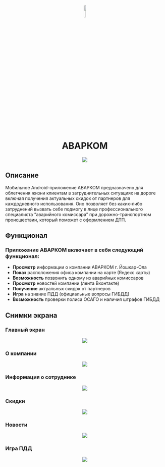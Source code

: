<p align="center">
<img src="./app/src/main/assets/ic_icon.png" width="10%">
</p>
<h1 align="center">АВАРКОМ</h1>
<p align="center">
<img src="./app/src/main/assets/logo_animate.gif">
</p>

## Описание
Мобильное Android-приложение АВАРКОМ предназначено для облегчения жизни клиентам в затруднительных ситуациях на дороге включая получения актуальных скидок от партнеров для каждодневного использования. Оно позволяет без каких-либо затруднений вызвать себе подмогу в лице профессионального специалиста “аварийного комиссара” при дорожно-транспортном происшествии, который поможет с оформлением ДТП.
## Функционал
### Приложение АВАРКОМ включает в себя следующий функционал:
- **Просмотр** информации о компании АВАРКОМ г. Йошкар-Ола
- **Показ** расположения офиса компании на карте (Яндекс карты)
- **Возможность** позвонить одному из аварийных комиссаров
- **Просмотр** новостей компании (лента Вконтакте)
- **Получение** актуальных скидок от партнеров
- **Игра** на знание ПДД (официальные вопросы ГИБДД)
- **Возможность** проверки полиса ОСАГО и наличия штрафов ГИБДД
## Снимки экрана
### Главный экран
<p align="center">
<img src="./app/src/main/assets/Screenshot_1.png">
</p>


### О компании
<p align="center">
<img src="./app/src/main/assets/Screenshot_2.png">
</p>


### Информация о сотруднике
<p align="center">
<img src="./app/src/main/assets/Screenshot_3.png">
</p>


### Скидки
<p align="center">
<img src="./app/src/main/assets/Screenshot_4.png">
</p>


### Новости
<p align="center">
<img src="./app/src/main/assets/Screenshot_5.png">
</p>


### Игра ПДД
<p align="center">
<img src="./app/src/main/assets/Screenshot_6.png">
</p>
